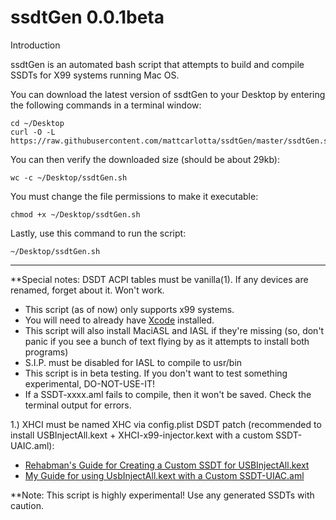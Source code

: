 # ssdtGen 0.0.1beta

Introduction

ssdtGen is an automated bash script that attempts to build and compile SSDTs for X99 systems running Mac OS.

You can download the latest version of ssdtGen to your Desktop by entering the following commands in a terminal window:
```
cd ~/Desktop
curl -O -L https://raw.githubusercontent.com/mattcarlotta/ssdtGen/master/ssdtGen.sh
```
You can then verify the downloaded size (should be about 29kb):
```
wc -c ~/Desktop/ssdtGen.sh
```
You must change the file permissions to make it executable:
```
chmod +x ~/Desktop/ssdtGen.sh
```
Lastly, use this command to run the script:
```
~/Desktop/ssdtGen.sh
```

--------------------------------------------------------------------------------------------------------------

**Special notes:
DSDT ACPI tables must be vanilla(1). If any devices are renamed, forget about it. Won't work.

* This script (as of now) only supports x99 systems.
* You will need to already have <a href="https://itunes.apple.com/us/app/xcode/id497799835?mt=12">Xcode</a> installed.
* This script will also install MaciASL and IASL if they're missing (so, don't panic if you see a bunch of
text flying by as it attempts to install both programs)
* S.I.P. must be disabled for IASL to compile to usr/bin
* This script is in beta testing. If you don't want to test something experimental, DO-NOT-USE-IT!
* If a SSDT-xxxx.aml fails to compile, then it won't be saved. Check the terminal output for errors.

1.) XHCI must be named XHC via config.plist DSDT patch (recommended to install USBInjectAll.kext + XHCI-x99-injector.kext with a custom SSDT-UAIC.aml):
- <a href="https://www.tonymacx86.com/threads/guide-creating-a-custom-ssdt-for-usbinjectall-kext.211311/">Rehabman's Guide for Creating a Custom SSDT for USBInjectAll.kext</a>
- <a href="http://www.insanelymac.com/forum/topic/313296-guide-mac-osx-1012-with-x99-broadwell-e-family-and-haswell-e-family/page-53#entry2354822"> My Guide for using UsbInjectAll.kext with a Custom SSDT-UIAC.aml</a>

**Note: This script is highly experimental! Use any generated SSDTs with caution.
